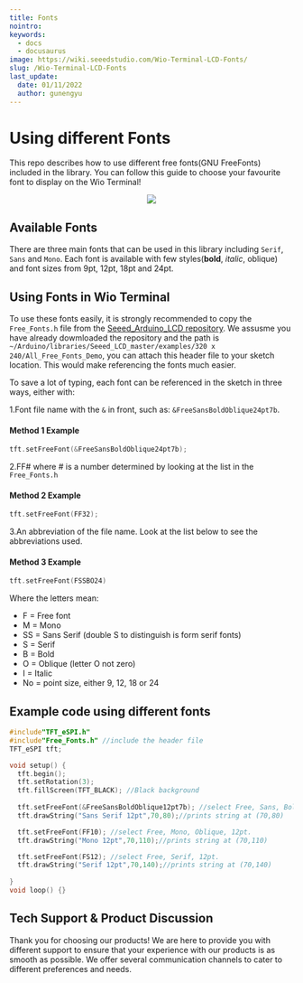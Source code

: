 ```yaml
---
title: Fonts
nointro:
keywords:
  - docs
  - docusaurus
image: https://wiki.seeedstudio.com/Wio-Terminal-LCD-Fonts/
slug: /Wio-Terminal-LCD-Fonts
last_update:
  date: 01/11/2022
  author: gunengyu
---
```

# Using different Fonts

This repo describes how to use different free fonts(GNU FreeFonts) included in the library. You can follow this guide to choose your favourite font to display on the Wio Terminal!

<div align="center"><img src="https://files.seeedstudio.com/wiki/Wio-Terminal/img/WechatIMG2309.jpeg.jpg" /></div>

## Available Fonts

There are three main fonts that can be used in this library including `Serif`, `Sans` and `Mono`. Each font is available with few styles(**bold**, *italic*, oblique) and font sizes from 9pt, 12pt, 18pt and 24pt.

## Using Fonts in Wio Terminal

To use these fonts easily, it is strongly recommended to copy the `Free_Fonts.h` file from the [Seeed_Arduino_LCD repository](https://wiki.seeedstudio.com/Wio-Terminal-LCD-Overview/#installing-the-tft-lcd-library-separately). We assusme you have already dowmloaded the repository and the path is `~/Arduino/libraries/Seeed_LCD_master/examples/320 x 240/All_Free_Fonts_Demo`, you can attach this header file to your sketch location. This would make referencing the fonts much easier.

To save a lot of typing, each font can  be referenced in the sketch in three ways, either with:

1.Font file name with the `&` in front, such as: `&FreeSansBoldOblique24pt7b`.

#### Method 1 Example

```cpp
tft.setFreeFont(&FreeSansBoldOblique24pt7b);
```

2.FF# where # is a number determined by looking at the list in the `Free_Fonts.h`

#### Method 2 Example

```cpp
tft.setFreeFont(FF32);
```

3.An abbreviation of the file name. Look at the list below to see the abbreviations used.

#### Method 3 Example

```cpp
tft.setFreeFont(FSSBO24)
```

Where the letters mean:

- F = Free font
- M = Mono
- SS = Sans Serif (double S to distinguish is form serif fonts)
- S = Serif
- B = Bold
- O = Oblique (letter O not zero)
- I = Italic
- No =  point size, either 9, 12, 18 or 24

## Example code using different fonts

```cpp
#include"TFT_eSPI.h"
#include"Free_Fonts.h" //include the header file
TFT_eSPI tft;

void setup() {
  tft.begin();
  tft.setRotation(3);
  tft.fillScreen(TFT_BLACK); //Black background
  
  tft.setFreeFont(&FreeSansBoldOblique12pt7b); //select Free, Sans, Bold, Oblique, 12pt.
  tft.drawString("Sans Serif 12pt",70,80);//prints string at (70,80)

  tft.setFreeFont(FF10); //select Free, Mono, Oblique, 12pt.
  tft.drawString("Mono 12pt",70,110);//prints string at (70,110)

  tft.setFreeFont(FS12); //select Free, Serif, 12pt.
  tft.drawString("Serif 12pt",70,140);//prints string at (70,140)
  
}
void loop() {}
```

## Tech Support & Product Discussion

Thank you for choosing our products! We are here to provide you with different support to ensure that your experience with our products is as smooth as possible. We offer several communication channels to cater to different preferences and needs.

<div class="button_tech_support_container">
<a href="https://forum.seeedstudio.com/" class="button_forum"></a> 
<a href="https://www.seeedstudio.com/contacts" class="button_email"></a>
</div>

<div class="button_tech_support_container">
<a href="https://discord.gg/eWkprNDMU7" class="button_discord"></a> 
<a href="https://github.com/Seeed-Studio/wiki-documents/discussions/69" class="button_discussion"></a>
</div>
